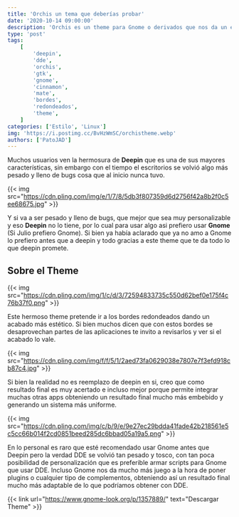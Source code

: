 ```yaml
---
title: 'Orchis un tema que deberías probar'
date: '2020-10-14 09:00:00'
description: 'Orchis es un theme para Gnome o derivados que nos da un estilo muy similar a DDE'
type: 'post'
tags:
    [
        'deepin',
        'dde',
        'orchis',
        'gtk',
        'gnome',
        'cinnamon',
        'mate',
        'bordes',
        'redondeados',
        'theme',
    ]
categories: ['Estilo', 'Linux']
img: 'https://i.postimg.cc/BvHzWmSC/orchistheme.webp'
authors: ['PatoJAD']
---
```


Muchos usuarios ven la hermosura de **Deepin** que es una de sus mayores características, sin embargo con el tiempo el escritorios se volvió algo más pesado y lleno de bugs cosa que al inicio nunca tuvo.

{{< img src="https://cdn.pling.com/img/e/1/7/8/5db3f807359d6d2756f42a8b2f0c5ee68675.jpg" >}}

Y si va a ser pesado y lleno de bugs, que mejor que sea muy personalizable y eso **Deepin** no lo tiene, por lo cual para usar algo asi prefiero usar **Gnome** (Si Julio prefiero Gnome). Si bien ya había aclarado que ya no amo a Gnome lo prefiero antes que a deepin y todo gracias a este theme que te da todo lo que deepin promete.

## Sobre el Theme

{{< img src="https://cdn.pling.com/img/1/c/d/3/72594833735c550d62bef0e175f4c76b37f0.png" >}}

Este hermoso theme pretende ir a los bordes redondeados dando un acabado más estético. Si bien muchos dicen que con estos bordes se desaprovechan partes de las aplicaciones te invito a revisarlos y ver si el acabado lo vale.

{{< img src="https://cdn.pling.com/img/f/f/5/1/2aed73fa0629038e7807e7f3efd918cb87c4.jpg" >}}

Si bien la realidad no es reemplazo de deepin en si, creo que como resultado final es muy acertado e incluso mejor porque permite integrar muchas otras apps obteniendo un resultado final mucho más embebido y generando un sistema más uniforme.

{{< img src="https://cdn.pling.com/img/c/b/9/e/9e27ec29bdda41fade42b218561e5c5cc66b014f2cd0851beed285dc6bbad05a19a5.png" >}}

En lo personal es raro que esté recomendado usar Gnome antes que Deepin pero la verdad DDE se volvió tan pesado y tosco, con tan poca posibilidad de personalización que es preferible armar scripts para Gnome que usar DDE. Incluso Gnome nos da mucho más juego a la hora de poner plugins o cualquier tipo de complementos, obteniendo así un resultado final mucho más adaptable de lo que podríamos obtener con DDE.

{{< link url="https://www.gnome-look.org/p/1357889/" text="Descargar Theme" >}}
